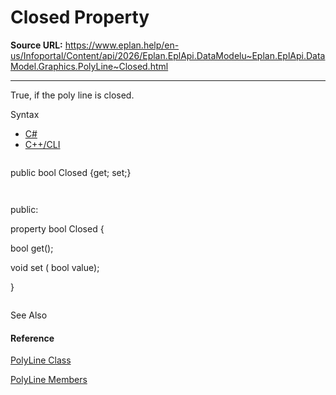 # Closed Property

**Source URL:** https://www.eplan.help/en-us/Infoportal/Content/api/2026/Eplan.EplApi.DataModelu~Eplan.EplApi.DataModel.Graphics.PolyLine~Closed.html

---

True, if the poly line is closed.

Syntax

- [C#](#i-syntax-CS)
- [C++/CLI](#i-syntax-CPP2005)

```
```
public bool Closed {get; set;}
```
```

```
```
public:
property bool Closed {
   bool get();
   void set (    bool value);
}
```
```



See Also

#### Reference

[PolyLine Class](Eplan.EplApi.DataModelu~Eplan.EplApi.DataModel.Graphics.PolyLine.html)
  
[PolyLine Members](Eplan.EplApi.DataModelu~Eplan.EplApi.DataModel.Graphics.PolyLine_members.html)